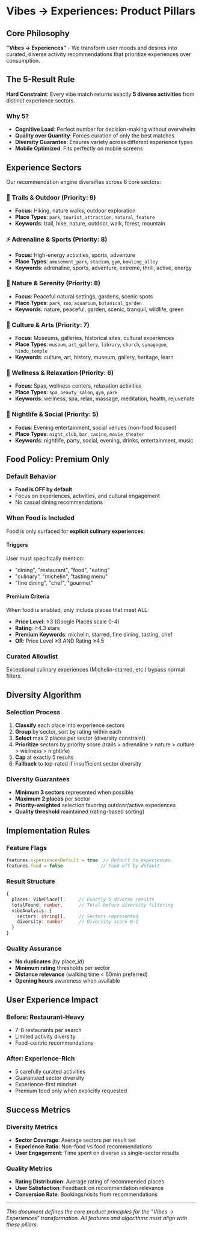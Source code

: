 # Vibes → Experiences: Product Pillars

## Core Philosophy

**"Vibes → Experiences"** - We transform user moods and desires into curated, diverse activity recommendations that prioritize experiences over consumption.

## The 5-Result Rule

**Hard Constraint**: Every vibe match returns exactly **5 diverse activities** from distinct experience sectors.

### Why 5?
- **Cognitive Load**: Perfect number for decision-making without overwhelm
- **Quality over Quantity**: Forces curation of only the best matches
- **Diversity Guarantee**: Ensures variety across different experience types
- **Mobile Optimized**: Fits perfectly on mobile screens

## Experience Sectors

Our recommendation engine diversifies across 6 core sectors:

### 🥾 Trails & Outdoor (Priority: 9)
- **Focus**: Hiking, nature walks, outdoor exploration
- **Place Types**: `park`, `tourist_attraction`, `natural_feature`
- **Keywords**: trail, hike, nature, outdoor, walk, forest, mountain

### ⚡ Adrenaline & Sports (Priority: 8)  
- **Focus**: High-energy activities, sports, adventure
- **Place Types**: `amusement_park`, `stadium`, `gym`, `bowling_alley`
- **Keywords**: adrenaline, sports, adventure, extreme, thrill, active, energy

### 🌿 Nature & Serenity (Priority: 8)
- **Focus**: Peaceful natural settings, gardens, scenic spots
- **Place Types**: `park`, `zoo`, `aquarium`, `botanical_garden`
- **Keywords**: nature, peaceful, garden, scenic, tranquil, wildlife, green

### 🎨 Culture & Arts (Priority: 7)
- **Focus**: Museums, galleries, historical sites, cultural experiences
- **Place Types**: `museum`, `art_gallery`, `library`, `church`, `synagogue`, `hindu_temple`
- **Keywords**: culture, art, history, museum, gallery, heritage, learn

### 🧘 Wellness & Relaxation (Priority: 6)
- **Focus**: Spas, wellness centers, relaxation activities
- **Place Types**: `spa`, `beauty_salon`, `gym`, `park`
- **Keywords**: wellness, spa, relax, massage, meditation, health, rejuvenate

### 🌙 Nightlife & Social (Priority: 5)
- **Focus**: Evening entertainment, social venues (non-food focused)
- **Place Types**: `night_club`, `bar`, `casino`, `movie_theater`
- **Keywords**: nightlife, party, social, evening, drinks, entertainment, music

## Food Policy: Premium Only

### Default Behavior
- **Food is OFF by default**
- Focus on experiences, activities, and cultural engagement
- No casual dining recommendations

### When Food is Included
Food is only surfaced for **explicit culinary experiences**:

#### Triggers
User must specifically mention:
- "dining", "restaurant", "food", "eating"
- "culinary", "michelin", "tasting menu"
- "fine dining", "chef", "gourmet"

#### Premium Criteria
When food is enabled, only include places that meet ALL:
- **Price Level**: ≥3 (Google Places scale 0-4)
- **Rating**: ≥4.3 stars
- **Premium Keywords**: michelin, starred, fine dining, tasting, chef
- **OR**: Price Level ≥3 AND Rating ≥4.5

### Curated Allowlist
Exceptional culinary experiences (Michelin-starred, etc.) bypass normal filters.

## Diversity Algorithm

### Selection Process
1. **Classify** each place into experience sectors
2. **Group** by sector, sort by rating within each
3. **Select** max 2 places per sector (diversity constraint)
4. **Prioritize** sectors by priority score (trails > adrenaline > nature > culture > wellness > nightlife)
5. **Cap** at exactly 5 results
6. **Fallback** to top-rated if insufficient sector diversity

### Diversity Guarantees
- **Minimum 3 sectors** represented when possible
- **Maximum 2 places** per sector
- **Priority-weighted** selection favoring outdoor/active experiences
- **Quality threshold** maintained (rating-based sorting)

## Implementation Rules

### Feature Flags
```typescript
features.experiencesDefault = true  // Default to experiences
features.food = false              // Food off by default
```

### Result Structure
```typescript
{
  places: VibePlace[],     // Exactly 5 diverse results
  totalFound: number,      // Total before diversity filtering
  vibeAnalysis: {
    sectors: string[],     // Sectors represented
    diversity: number      // Diversity score 0-1
  }
}
```

### Quality Assurance
- **No duplicates** (by place_id)
- **Minimum rating** thresholds per sector
- **Distance relevance** (walking time < 60min preferred)
- **Opening hours** awareness when available

## User Experience Impact

### Before: Restaurant-Heavy
- 7-8 restaurants per search
- Limited activity diversity
- Food-centric recommendations

### After: Experience-Rich
- 5 carefully curated activities
- Guaranteed sector diversity
- Experience-first mindset
- Premium food only when explicitly requested

## Success Metrics

### Diversity Metrics
- **Sector Coverage**: Average sectors per result set
- **Experience Ratio**: Non-food vs food recommendations
- **User Engagement**: Time spent on diverse vs single-sector results

### Quality Metrics
- **Rating Distribution**: Average rating of recommended places
- **User Satisfaction**: Feedback on recommendation relevance
- **Conversion Rate**: Bookings/visits from recommendations

---

*This document defines the core product principles for the "Vibes → Experiences" transformation. All features and algorithms must align with these pillars.*
